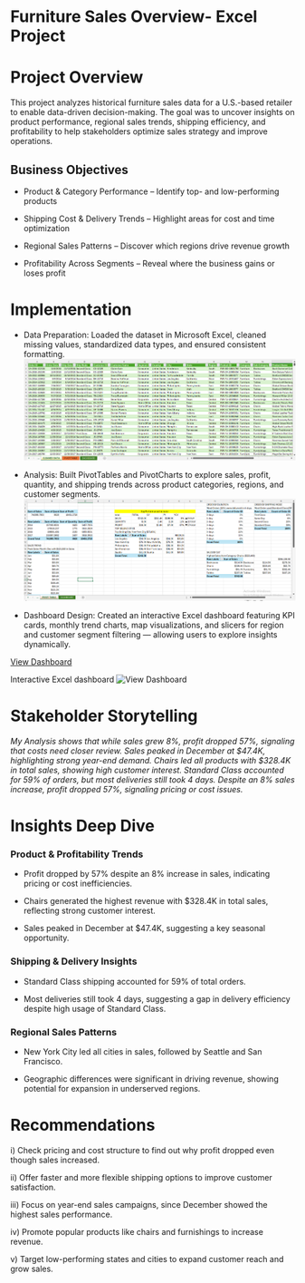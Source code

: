 # Furniture Sales Overview- Excel Project
# Project Overview

This project analyzes historical furniture sales data for a U.S.-based retailer to enable data-driven decision-making. The goal was to uncover insights on product performance, regional sales trends, shipping efficiency, and profitability to help stakeholders optimize sales strategy and improve operations.


## Business Objectives

- Product & Category Performance – Identify top- and low-performing products

- Shipping Cost & Delivery Trends – Highlight areas for cost and time optimization

- Regional Sales Patterns – Discover which regions drive revenue growth

- Profitability Across Segments – Reveal where the business gains or loses profit
  



# Implementation
-  Data Preparation: Loaded the dataset in Microsoft Excel, cleaned missing values, standardized data types, and ensured consistent formatting. ![view](https://github.com/ARAFAH-LAWAL102/Data-Analytics/blob/main/clean%20data.png)

- Analysis: Built PivotTables and PivotCharts to explore sales, profit, quantity, and shipping trends across product categories, regions, and customer segments.![view](https://github.com/ARAFAH-LAWAL102/Data-Analytics/blob/main/PIVOT%20TABLE.png)

- Dashboard Design: Created an interactive Excel dashboard featuring KPI cards, monthly trend charts, map visualizations, and slicers for region and customer segment filtering — allowing users to explore insights dynamically.


 <a href="https://github.com/ARAFAH-LAWAL102/Data-Analytics/blob/main/Excel%20Dashboard.png">View Dashboard</a>

Interactive Excel dashboard ![View Dashboard](https://github.com/user-attachments/assets/325dadce-dbe8-4b5e-8e63-aac7dc050d9b)
#  Stakeholder Storytelling
*My Analysis shows that while sales grew 8%, profit dropped 57%, signaling that costs need closer review. Sales peaked in December at $47.4K, highlighting strong year-end demand.
Chairs led all products with $328.4K in total sales, showing high customer interest.
Standard Class accounted for 59% of orders, but most deliveries still took 4 days.
Despite an 8% sales increase, profit dropped 57%, signaling pricing or cost issues.*

# Insights Deep Dive

### Product & Profitability Trends
- Profit dropped by 57% despite an 8% increase in sales, indicating pricing or cost inefficiencies.

- Chairs generated the highest revenue with $328.4K in total sales, reflecting strong customer interest.

- Sales peaked in December at $47.4K, suggesting a key seasonal opportunity.

### Shipping & Delivery Insights
- Standard Class shipping accounted for 59% of total orders.

- Most deliveries still took 4 days, suggesting a gap in delivery efficiency despite high usage of Standard Class.

### Regional Sales Patterns
- New York City led all cities in sales, followed by Seattle and San Francisco.

- Geographic differences were significant in driving revenue, showing potential for expansion in underserved regions.


# Recommendations

i) Check pricing and cost structure to find out why profit dropped even though sales increased.

ii) Offer faster and more flexible shipping options to improve customer satisfaction. 

iii) Focus on year-end sales campaigns, since December showed the highest sales performance. 

iv) Promote popular products like chairs and furnishings to increase revenue.

v) Target low-performing states and cities to expand customer reach and grow sales.

